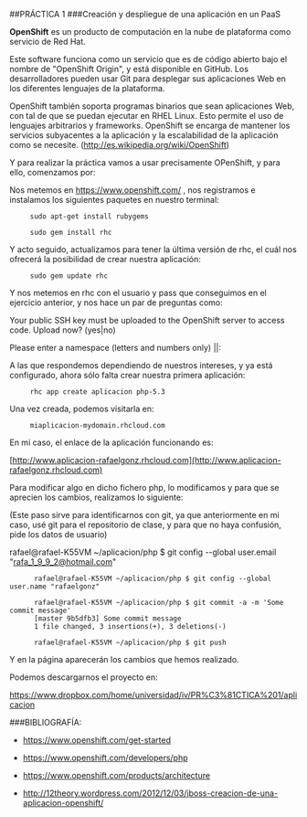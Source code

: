 ##PRÁCTICA 1
###Creación y despliegue de una aplicación en un PaaS


**OpenShift** es un producto de computación en la nube de plataforma como servicio de Red Hat.

Este software funciona como un servicio que es de código abierto bajo el nombre de "OpenShift Origin", y está disponible en GitHub.
Los desarrolladores pueden usar Git para desplegar sus aplicaciones Web en los diferentes lenguajes de la plataforma.

OpenShift también soporta programas binarios que sean aplicaciones Web, con tal de que se puedan ejecutar en RHEL Linux. Esto permite el uso de lenguajes arbitrarios y frameworks.
OpenShift se encarga de mantener los servicios subyacentes a la aplicación y la escalabilidad de la aplicación como se necesite.
(http://es.wikipedia.org/wiki/OpenShift)



Y para realizar la práctica vamos a usar precisamente OPenShift, y para ello, comenzamos por:

Nos metemos en https://www.openshift.com/ , nos registramos e instalamos los siguientes paquetes en nuestro terminal:

         sudo apt-get install rubygems 

         sudo gem install rhc


Y acto seguido, actualizamos para tener la última versión de rhc, el cuál nos ofrecerá la posibilidad de crear nuestra aplicación:

         sudo gem update rhc

Y  nos metemos en  rhc con el usuario y pass que conseguimos en el ejercicio anterior, y nos hace un par de preguntas como:


Your public SSH key must be uploaded to the OpenShift server to access code. 
Upload now? (yes|no) 

Please enter a namespace (letters and numbers only) |<none>|: 



A las que respondemos dependiendo de nuestros intereses, y  ya está configurado, ahora sólo falta crear nuestra primera aplicación:

         rhc app create aplicacion php-5.3

Una vez creada, podemos visitarla en:

         miaplicacion-mydomain.rhcloud.com

En mi caso, el enlace de la aplicación funcionando es:

[http://www.aplicacion-rafaelgonz.rhcloud.com](http://www.aplicacion-rafaelgonz.rhcloud.com)



Para modificar algo en dicho fichero php, lo modificamos y para que se aprecien los cambios, realizamos lo siguiente:


(Este paso sirve para identificarnos con git, ya que anteriormente en mi caso, usé git para el repositorio de clase, y para que no haya confusión, pide los datos de usuario)


rafael@rafael-K55VM ~/aplicacion/php $ git config --global user.email "rafa_1_9_9_2@hotmail.com"

          rafael@rafael-K55VM ~/aplicacion/php $ git config --global user.name "rafaelgonz"

          rafael@rafael-K55VM ~/aplicacion/php $ git commit -a -m 'Some commit message' 
          [master 9b5dfb3] Some commit message 
          1 file changed, 3 insertions(+), 3 deletions(-) 

          rafael@rafael-K55VM ~/aplicacion/php $ git push




Y en la página aparecerán los cambios que hemos realizado.


Podemos descargarnos el proyecto en: 

https://www.dropbox.com/home/universidad/iv/PR%C3%81CTICA%201/aplicacion





###BIBLIOGRAFÍA:

 * https://www.openshift.com/get-started

 * https://www.openshift.com/developers/php

 * https://www.openshift.com/products/architecture

 * http://12theory.wordpress.com/2012/12/03/jboss-creacion-de-una-aplicacion-openshift/


